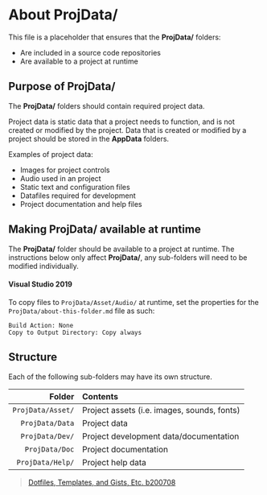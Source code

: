 ﻿# About ProjData/
This file is a placeholder that ensures that the **ProjData/** folders:
* Are included in a source code repositories
* Are available to a project at runtime

## Purpose of ProjData/
The **ProjData/** folders should contain required project data.

Project data is static data that a project needs to function, and is not created or modified by the project. Data that is created or modified by a project should be stored in the **AppData** folders.

Examples of project data:
* Images for project controls
* Audio used in an project
* Static text and configuration files
* Datafiles required for development
* Project documentation and help files

## Making ProjData/ available at runtime
The **ProjData/** folder should be available to a project at runtime. The instructions below only affect **ProjData/**, any sub-folders will need to be modified individually.

#### Visual Studio 2019
To copy files to `ProjData/Asset/Audio/` at runtime, set the properties for the `ProjData/about-this-folder.md` file as such:
```
Build Action: None
Copy to Output Directory: Copy always
```

## Structure
Each of the following sub-folders may have its own structure.

| Folder            | Contents                                     |
|------------------:|:---------------------------------------------|
| `ProjData/Asset/` | Project assets (i.e. images, sounds, fonts)  |
| `ProjData/Data`   | Project data                                 |
| `ProjData/Dev/`   | Project development data/documentation       |
| `ProjData/Doc`    | Project documentation                        |
| `ProjData/Help/`  | Project help data                            |

> [Dotfiles, Templates, and Gists, Etc. b200708](https://github.com/APrettyCoolProgram/dotfiles-templates-and-gists-etc)